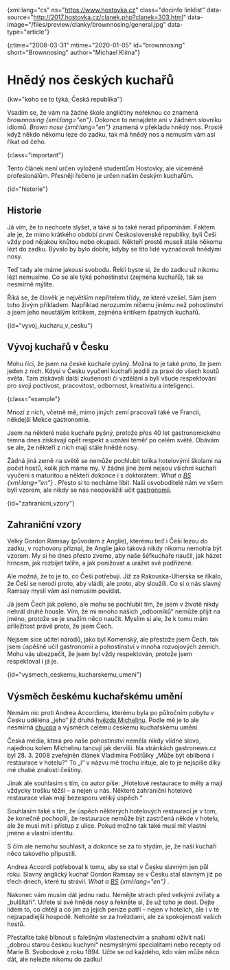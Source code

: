 
{xml:lang="cs" ns="https://www.hostovka.cz" class="docinfo linklist" data-source="http://2017.hostovka.cz/clanek.php?clanek=303.html" data-image="/files/preview/clanky/brownnosing/general.jpg" data-type="article"}

{ctime="2008-03-31" mtime="2020-01-05" id="brownnosing" short="Brownnosing" author="Michael Klíma"}

# Hnědý nos českých kuchařů

{kw="koho se to týká, Česká republika"}

Vsadím se, že vám na žádné škole angličtiny neřeknou co znamená _brownnosing {xml:lang="en"}_. Dokonce to nenajdete ani v žádném slovníku idiomů. _Brown nose {xml:lang="en"}_ znamená v překladu hnědý nos. Prostě když někdo někomu leze do zadku, tak má hnědý nos a nemusím vám asi říkat od čeho.

{class="important"}

Tento článek není určen vyloženě studentům Hostovky, ale víceméně profesionálům. Přesněji řečeno je určen našim českým kuchařům.

{id="historie"}

## Historie

Já vím, že to nechcete slyšet, a také si to také nerad připomínám. Faktem ale je, že mimo krátkého období první Československé republiky, byli Češi vždy pod nějakou knůtou nebo okupací. Někteří prostě museli stále někomu lézt do zadku. Bývalo by bylo dobře, kdyby se tito lidé vyznačovali hnědými nosy.

Teď tady ale máme jakousi svobodu. Řekli byste si, že do zadku už nikomu lézt nemusíme. Co se ale týká pohostinství (zejména kuchařů), tak se nesmírně mýlíte.

Říká se, že člověk je největším nepřítelem třídy, ze které vzešel. Sám jsem toho živým příkladem. Například nerozumím ničemu jinému než pohostinství a jsem jeho neustálým kritikem, zejména kritikem špatných kuchařů.

{id="vyvoj\_kucharu\_v_cesku"}

## Vývoj kuchařů v Česku

Mohu říci, že jsem na české kuchaře pyšný. Možná to je také proto, že jsem jeden z nich. Kdysi v Česku vyučení kuchaři jezdili za praxí do všech koutů světa. Tam získávali další zkušenosti či vzdělání a byli všude respektováni pro svoji poctivost, pracovitost, odbornost, kreativitu a inteligenci.

{class="example"}

Mnozí z nich, včetně mě, mimo jiných zemí pracovali také ve Francii, někdejší Mekce gastronomie.

Jsem na některé naše kuchaře pyšný, protože přes 40 let gastronomického temna dnes získávají opět respekt a uznání téměř po celém světě. Obávám se ale, že někteří z nich mají stále hnědé nosy.

Žádná jiná země na světě se nemůže pochlubit tolika hotelovými školami na počet hostů, kolik jich máme my. V žádné jiné zemi nejsou všichni kuchaři vyučeni s maturitou a někteří dokonce i s doktorátem. _What a [BS][1] {xml:lang="en"}_ . Přesto si to necháme líbit. Naši osvoboditelé nám ve všem byli vzorem, ale nikdy se nás neopovážili učit [gastronomii][2]. 

{id="zahranicni_vzory"}

## Zahraniční vzory

Velký Gordon Ramsay (původem z Anglie), kterému teď i Češi lezou do zadku, v rozhovoru přiznal, že Anglie jako taková nikdy nikomu nemohla být vzorem. My si ho dnes přesto zveme, aby naše šéfkuchaře naučil, jak házet hrncem, jak rozbíjet talíře, a jak ponižovat a urážet své podřízené.

Ale možná, že to je to, co Češi potřebují. Již za Rakouska-Uherska se říkalo, že Češi se nerodí proto, aby vládli, ale proto, aby sloužili. Co si o nás slavný Ramsay myslí vám asi nemusím povídat.

Já jsem Čech jak poleno, ale mohu se pochlubit tím, že jsem v životě nikdy nehrál druhé housle. Vím, že mi mnoho našich „odborníků“ nemůže přijít na jméno, protože se je snažím něco naučit. Myslím si ale, že k tomu mám příležitost právě proto, že jsem Čech.

Nejsem sice učitel národů, jako byl Komenský, ale přestože jsem Čech, tak jsem úspěšně učil gastronomii a pohostinství v mnoha rozvojových zemích. Mohu vás ubezpečit, že jsem byl vždy respektován, protože jsem respektoval i já je.

{id="vysmech\_ceskemu\_kucharskemu_umeni"}

## Výsměch českému kuchařskému umění

Nemám nic proti Andrea Accordimu, kterému byla po půlročním pobytu v Česku udělena „jeho“ již druhá [hvězda Michelinu][3]. Podle mě je to ale nesmírná [chucpa][4] a výsměch celému českému kuchařskému umění.

Česká média, která pro naše pohostinství neměla nikdy vlídné slovo, najednou kolem Michelinu tancují jak derviši. Na stránkách gastronews.cz byl 28. 3. 2008 zveřejněn článek Vladimíra Poštůlky „Může být oblíbená i restaurace v hotelu?“ To „i“ v názvu mě trochu irituje, ale to je nejspíše díky mé chabé znalosti češtiny.

Jinak ale souhlasím s tím, co autor píše: „Hotelové restaurace to měly a mají vždycky trošku těžší – a nejen u nás. Některé zahraniční hotelové restaurace však mají bezesporu veliký úspěch.“

Souhlasím také s tím, že úspěch některých hotelových restaurací je v tom, že konečně pochopili, že restaurace nemůže být zastrčená někde v hotelu, ale že musí mít i přístup z ulice. Pokud možno tak také musí mít vlastní jméno a vlastní identitu.

S čím ale nemohu souhlasit, a dokonce se za to stydím, je, že naši kuchaři něco takového připustili.

Andrea Accordi potřeboval k tomu, aby se stal v Česku slavným jen půl roku. Slavný anglický kuchař Gordon Ramsay se v Česku stal slavným již po třech dnech, které tu strávil. _What a [BS][1] {xml:lang="en"}_ . 

Nakonec vám musím dát jednu radu. Nemějte strach před velkými zvířaty a „bulšitáři“. Utřete si své hnědé nosy a řekněte si, že už toho je dost. Dejte lidem to, co chtějí a co jim za jejich peníze patří – nejen v hotelích, ale i v té nejzapadlejší hospodě. Nehoňte se za hvězdami, ale za spokojeností vašich hostů.

Přestaňte také blbnout s falešným vlastenectvím a snahami oživit naši „dobrou starou českou kuchyni“ nesmyslnými specialitami nebo recepty od Marie B. Svobodové z roku 1894. Učte se od každého, kdo vám může něco dát, ale nelezte nikomu do zadku!

 [1]: bullshit
 [2]: gastronimie
 [3]: michelin
 [4]: chucpa

